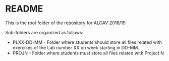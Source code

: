 # README #

This is the root folder of the repository for ALGAV 2018/19

Sub-folders are organized as follows:

- PLXX-DD-MM - Folder where students should store all files related with exercises of the Lab number XX on week starting in DD-MM.
- PROJN - Folder where students must store all files related with Project N